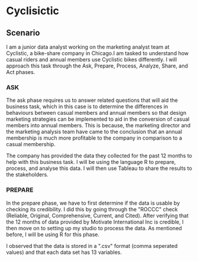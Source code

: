 # Cyclisictic
## Scenario
I am a junior data analyst working on the marketing analyst team at Cyclistic, a bike-share company in Chicago.I am tasked to understand how casual riders and annual members use Cyclistic bikes differently. I will approach this task through the Ask, Prepare, Process, Analyze, Share, and Act phases.
### ASK
The ask phase requires us to answer related questions that will aid the business task, which in this case is to determine the differences in behaviours between casual members and annual members so that design marketing strategies can be implemented to aid in the conversion of casual members into annual members. This is because, the marketing director and the marketing analysis team have came to the conclusion that an annual membership is much more profitable to the company in comparison to a casual membership.

The company has provided the data they collected for the past 12 months to help with this business task. I will be using the language R to prepare, process, and analyse this data. I will then use Tableau to share the results to the stakeholders.

### PREPARE
In the prepare phase, we have to first determine if the data is usable by checking its credibility. I did this by going through the "ROCCC" check (Reliable, Original, Comprehensive, Current, and Cited). After verifying that the 12 months of data provided by Motivate International Inc is credible, I then move on to setting up my studio to process the data. As mentioned before, I will be using R for this phase.

I observed that the data is stored in a ".csv" format (comma seperated values) and that each data set has 13 variables.
